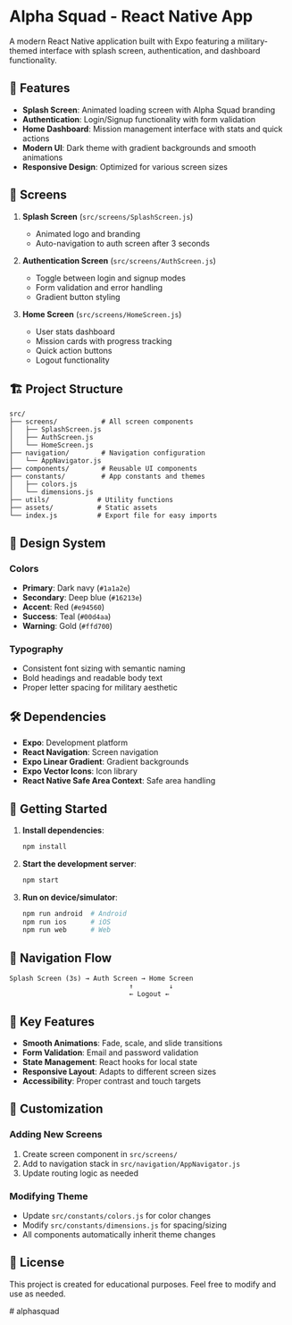 # Alpha Squad - React Native App

A modern React Native application built with Expo featuring a military-themed interface with splash screen, authentication, and dashboard functionality.

## 🚀 Features

- **Splash Screen**: Animated loading screen with Alpha Squad branding
- **Authentication**: Login/Signup functionality with form validation
- **Home Dashboard**: Mission management interface with stats and quick actions
- **Modern UI**: Dark theme with gradient backgrounds and smooth animations
- **Responsive Design**: Optimized for various screen sizes

## 📱 Screens

1. **Splash Screen** (`src/screens/SplashScreen.js`)
   - Animated logo and branding
   - Auto-navigation to auth screen after 3 seconds

2. **Authentication Screen** (`src/screens/AuthScreen.js`)
   - Toggle between login and signup modes
   - Form validation and error handling
   - Gradient button styling

3. **Home Screen** (`src/screens/HomeScreen.js`)
   - User stats dashboard
   - Mission cards with progress tracking
   - Quick action buttons
   - Logout functionality

## 🏗️ Project Structure

```
src/
├── screens/           # All screen components
│   ├── SplashScreen.js
│   ├── AuthScreen.js
│   └── HomeScreen.js
├── navigation/        # Navigation configuration
│   └── AppNavigator.js
├── components/        # Reusable UI components
├── constants/         # App constants and themes
│   ├── colors.js
│   └── dimensions.js
├── utils/            # Utility functions
├── assets/           # Static assets
└── index.js          # Export file for easy imports
```

## 🎨 Design System

### Colors
- **Primary**: Dark navy (`#1a1a2e`)
- **Secondary**: Deep blue (`#16213e`)
- **Accent**: Red (`#e94560`)
- **Success**: Teal (`#00d4aa`)
- **Warning**: Gold (`#ffd700`)

### Typography
- Consistent font sizing with semantic naming
- Bold headings and readable body text
- Proper letter spacing for military aesthetic

## 🛠️ Dependencies

- **Expo**: Development platform
- **React Navigation**: Screen navigation
- **Expo Linear Gradient**: Gradient backgrounds
- **Expo Vector Icons**: Icon library
- **React Native Safe Area Context**: Safe area handling

## 🚀 Getting Started

1. **Install dependencies**:
   ```bash
   npm install
   ```

2. **Start the development server**:
   ```bash
   npm start
   ```

3. **Run on device/simulator**:
   ```bash
   npm run android  # Android
   npm run ios      # iOS
   npm run web      # Web
   ```

## 📱 Navigation Flow

```
Splash Screen (3s) → Auth Screen → Home Screen
                              ↑         ↓
                              ← Logout ←
```

## 🎯 Key Features

- **Smooth Animations**: Fade, scale, and slide transitions
- **Form Validation**: Email and password validation
- **State Management**: React hooks for local state
- **Responsive Layout**: Adapts to different screen sizes
- **Accessibility**: Proper contrast and touch targets

## 🔧 Customization

### Adding New Screens
1. Create screen component in `src/screens/`
2. Add to navigation stack in `src/navigation/AppNavigator.js`
3. Update routing logic as needed

### Modifying Theme
- Update `src/constants/colors.js` for color changes
- Modify `src/constants/dimensions.js` for spacing/sizing
- All components automatically inherit theme changes

## 📄 License

This project is created for educational purposes. Feel free to modify and use as needed.

#   a l p h a s q u a d  
 
